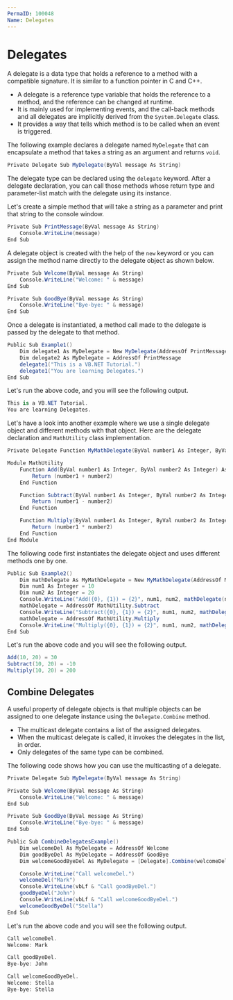 ```yaml
---
PermaID: 100048
Name: Delegates
---
```


# Delegates

A delegate is a data type that holds a reference to a method with a compatible signature. It is similar to a function pointer in C and C++.

 - A delegate is a reference type variable that holds the reference to a method, and the reference can be changed at runtime.
 - It is mainly used for implementing events, and the call-back methods and all delegates are implicitly derived from the `System.Delegate` class.
 - It provides a way that tells which method is to be called when an event is triggered.

The following example declares a delegate named `MyDelegate` that can encapsulate a method that takes a string as an argument and returns `void`.

```csharp
Private Delegate Sub MyDelegate(ByVal message As String)
```

The delegate type can be declared using the `delegate` keyword. After a delegate declaration, you can call those methods whose return type and parameter-list match with the delegate using its instance.

Let's create a simple method that will take a string as a parameter and print that string to the console window.

```csharp
Private Sub PrintMessage(ByVal message As String)
    Console.WriteLine(message)
End Sub
```

A delegate object is created with the help of the `new` keyword or you can assign the method name directly to the delegate object as shown below. 

```csharp
Private Sub Welcome(ByVal message As String)
    Console.WriteLine("Welcome: " & message)
End Sub

Private Sub GoodBye(ByVal message As String)
    Console.WriteLine("Bye-bye: " & message)
End Sub
```

Once a delegate is instantiated, a method call made to the delegate is passed by the delegate to that method. 

```csharp
Public Sub Example1()
    Dim delegate1 As MyDelegate = New MyDelegate(AddressOf PrintMessage)
    Dim delegate2 As MyDelegate = AddressOf PrintMessage
    delegate1("This is a VB.NET Tutorial.")
    delegate1("You are learning Delegates.")
End Sub
```

Let's run the above code, and you will see the following output.

```csharp
This is a VB.NET Tutorial.
You are learning Delegates.
```

Let's have a look into another example where we use a single delegate object and different methods with that object. Here are the delegate declaration and `MathUtility` class implementation.

```csharp
Private Delegate Function MyMathDelegate(ByVal number1 As Integer, ByVal number2 As Integer) As Integer

Module MathUtility
    Function Add(ByVal number1 As Integer, ByVal number2 As Integer) As Integer
        Return (number1 + number2)
    End Function

    Function Subtract(ByVal number1 As Integer, ByVal number2 As Integer) As Integer
        Return (number1 - number2)
    End Function

    Function Multiply(ByVal number1 As Integer, ByVal number2 As Integer) As Integer
        Return (number1 * number2)
    End Function
End Module
```

The following code first instantiates the delegate object and uses different methods one by one.

```csharp
Public Sub Example2()
    Dim mathDelegate As MyMathDelegate = New MyMathDelegate(AddressOf MathUtility.Add)
    Dim num1 As Integer = 10
    Dim num2 As Integer = 20
    Console.WriteLine("Add({0}, {1}) = {2}", num1, num2, mathDelegate(num1, num2))
    mathDelegate = AddressOf MathUtility.Subtract
    Console.WriteLine("Subtract({0}, {1}) = {2}", num1, num2, mathDelegate(num1, num2))
    mathDelegate = AddressOf MathUtility.Multiply
    Console.WriteLine("Multiply({0}, {1}) = {2}", num1, num2, mathDelegate(num1, num2))
End Sub
```

Let's run the above code and you will see the following output.

```csharp
Add(10, 20) = 30
Subtract(10, 20) = -10
Multiply(10, 20) = 200
```

## Combine Delegates

A useful property of delegate objects is that multiple objects can be assigned to one delegate instance using the `Delegate.Combine` method. 

 - The multicast delegate contains a list of the assigned delegates. 
 - When the multicast delegate is called, it invokes the delegates in the list, in order. 
 - Only delegates of the same type can be combined.

The following code shows how you can use the multicasting of a delegate.

```csharp
Private Delegate Sub MyDelegate(ByVal message As String)

Private Sub Welcome(ByVal message As String)
    Console.WriteLine("Welcome: " & message)
End Sub

Private Sub GoodBye(ByVal message As String)
    Console.WriteLine("Bye-bye: " & message)
End Sub

Public Sub CombineDelegatesExample()
    Dim welcomeDel As MyDelegate = AddressOf Welcome
    Dim goodByeDel As MyDelegate = AddressOf GoodBye
    Dim welcomeGoodByeDel As MyDelegate = [Delegate].Combine(welcomeDel, goodByeDel)

    Console.WriteLine("Call welcomeDel.")
    welcomeDel("Mark")
    Console.WriteLine(vbLf & "Call goodByeDel.")
    goodByeDel("John")
    Console.WriteLine(vbLf & "Call welcomeGoodByeDel.")
    welcomeGoodByeDel("Stella")
End Sub
```

Let's run the above code and you will see the following output.

```csharp
Call welcomeDel.
Welcome: Mark

Call goodByeDel.
Bye-bye: John

Call welcomeGoodByeDel.
Welcome: Stella
Bye-bye: Stella
```
